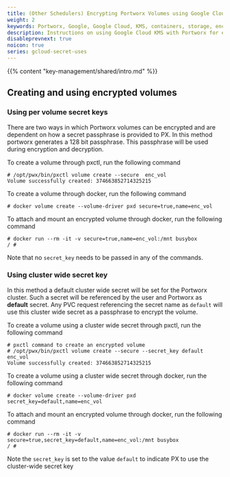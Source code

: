 ```yaml
---
title: (Other Schedulers) Encrypting Portworx Volumes using Google Cloud KMS
weight: 2
keywords: Portworx, Google, Google Cloud, KMS, containers, storage, encryption
description: Instructions on using Google Cloud KMS with Portworx for encrypting Portworx Volumes
disableprevnext: true
noicon: true
series: gcloud-secret-uses
---
```


{{% content "key-management/shared/intro.md" %}}

## Creating and using encrypted volumes

### Using per volume secret keys

There are two ways in which Portworx volumes can be encrypted and are dependent on how a secret passphrase is provided to PX. In this method portworx generates a 128 bit passphrase. This passphrase will be used during encryption and decryption.

To create a volume through pxctl, run the following command

```
# /opt/pwx/bin/pxctl volume create --secure  enc_vol
Volume successfully created: 374663852714325215

```

To create a volume through docker, run the following command

```
# docker volume create --volume-driver pxd secure=true,name=enc_vol

```

To attach and mount an encrypted volume through docker, run the following command

```
# docker run --rm -it -v secure=true,name=enc_vol:/mnt busybox
/ #
```

Note that no `secret_key` needs to be passed in any of the commands.

### Using cluster wide secret key

In this method a default cluster wide secret will be set for the Portworx cluster. Such a secret will be referenced by the user and Portworx as **default** secret. Any PVC request referencing the
secret name as `default` will use this cluster wide secret as a passphrase to encrypt the volume.

To create a volume using a cluster wide secret through pxctl, run the following command

```
# pxctl command to create an encrypted volume
# /opt/pwx/bin/pxctl volume create --secure --secret_key default enc_vol
Volume successfully created: 374663852714325215

```

To create a volume using a cluster wide secret through docker, run the following command

```
# docker volume create --volume-driver pxd secret_key=default,name=enc_vol

```

To attach and mount an encrypted volume through docker, run the following command

```
# docker run --rm -it -v secure=true,secret_key=default,name=enc_vol:/mnt busybox
/ #

```

Note the `secret_key` is set to the value `default` to indicate PX to use the cluster-wide secret key
